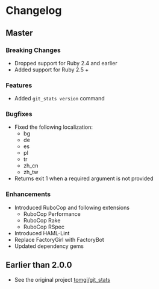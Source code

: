 # Changelog

## Master

### Breaking Changes
* Dropped support for Ruby 2.4 and earlier
* Added support for Ruby 2.5 +

### Features
* Added `git_stats version` command

### Bugfixes
* Fixed the following localization:
  * bg
  * de
  * es
  * pl
  * tr
  * zh_cn
  * zh_tw
* Returns exit 1 when a required argument is not provided

### Enhancements
* Introduced RuboCop and following extensions
  * RuboCop Performance
  * RuboCop Rake
  * RuboCop RSpec
* Introduced HAML-Lint
* Replace FactoryGirl with FactoryBot
* Updated dependency gems

## Earlier than 2.0.0
 * See the original project [tomgi/git_stats](https://github.com/tomgi/git_stats)
